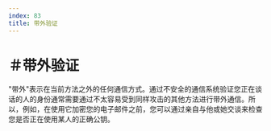 ```yaml
---
index: 83
title: 带外验证
---
```

# ＃带外验证

"带外"表示在当前方法之外的任何通信方式。通过不安全的通信系统验证您正在谈话的人的身份通常需要通过不太容易受到同样攻击的其他方法进行带外通信。所以，例如，在使用它加密您的电子邮件之前，您可以通过亲自与他或她交谈来检查您是否正在使用某人的正确公钥。